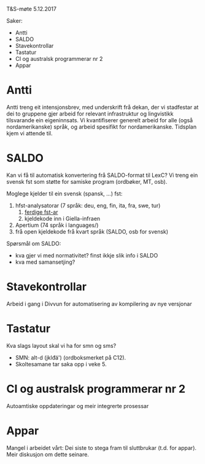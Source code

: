 T&S-møte 5.12.2017

Saker:
* Antti
* SALDO
* Stavekontrollar
* Tastatur
* CI og australsk programmerar nr 2
* Appar

#  Antti

Antti treng eit intensjonsbrev, med underskrift frå dekan, der vi stadfestar at dei to gruppene gjer arbeid for relevant infrastruktur og lingvistikk tilsvarande ein eigeninnsats. Vi kvantifiserer generelt arbeid for alle (også nordamerikanske) språk, og arbeid spesifikt for nordamerikanske. Tidsplan kjem vi attende til.

#  SALDO

Kan vi få til automatisk konvertering frå SALDO-format til LexC? Vi treng ein svensk fst som støtte for samiske program (ordbøker, MT, osb).

Moglege kjelder til ein svensk (spansk, ...) fst:

1. hfst-analysatorar (7 språk: deu, eng, fin, ita, fra, swe, tur)
    1. [ferdige fst-ar](https://sourceforge.net/projects/hfst/files/resources/morphological-transducers/)
    1. kjeldekode inn i Giella-infraen
1. Apertium (74 språk i languages/)
1. frå open kjeldekode frå kvart språk (SALDO, osb for svensk)

Spørsmål om SALDO:
* kva gjer vi med normativitet? finst ikkje slik info i SALDO
* kva med samansetjing?

#  Stavekontrollar

Arbeid i gang i Divvun for automatisering av kompilering av nye versjonar

#  Tastatur

Kva slags layout skal vi ha for smn og sms?
* SMN: alt-d (jklđä') (ordboksmerket på C12).
* Skoltesamane tar saka opp i veke 5.

#  CI og australsk programmerar nr 2

Autoamtiske oppdateringar og meir integrerte prosessar

#  Appar

Mangel i arbeidet vårt: Dei siste to stega fram til sluttbrukar (t.d. for appar). Meir diskusjon om dette seinare.
